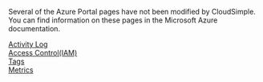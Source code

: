 Several of the Azure Portal pages have not been modified by CloudSimple. You can find information on these pages in the Microsoft Azure documentation.

[Activity Log](https://docs.microsoft.com/en-us/azure/monitoring-and-diagnostics/monitoring-overview-activity-logs)<br>
[Access Control(IAM)](https://azure.microsoft.com/en-us/partners/directory/iamcloud/)<br>
[Tags](https://docs.microsoft.com/en-us/rest/api/resources/tags)<br>
[Metrics](https://docs.microsoft.com/en-us/azure/monitoring-and-diagnostics/monitoring-metric-charts)
